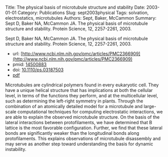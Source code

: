 Title: The physical basis of microtubule structure and stability
Date: 2003-01-01
Category: Publications
Slug: sept2003physical
Tags: solvation, electrostatics, microtubules
Authors: Sept, Baker, McCammon
Summary: Sept D, Baker NA, McCammon JA. The physical basis of microtubule structure and stability. Protein Science, 12, 2257-2261, 2003. 

Sept D, Baker NA, McCammon JA. The physical basis of microtubule structure and stability. Protein Science, 12, 2257-2261, 2003. 

* url: [http://www.ncbi.nlm.nih.gov/pmc/articles/PMC2366909](http://www.ncbi.nlm.nih.gov/pmc/articles/PMC2366909)
* pmid: [14500883](14500883)
* doi: [10.1110/ps.03187503](10.1110/ps.03187503)
* [pdf](http://sobolevnrm.github.io/papers/sept2003physical.pdf)

Microtubules are cylindrical polymers found in every eukaryotic cell. They have a unique helical structure that has implications at both the cellular level, in terms of the functions they perform, and at the multicellular level, such as determining the left-right symmetry in plants. Through the combination of an atomically detailed model for a microtubule and large-scale computational techniques for computing electrostatic interactions, we are able to explain the observed microtubule structure. On the basis of the lateral interactions between protofilaments, we have determined that B lattice is the most favorable configuration. Further, we find that these lateral bonds are significantly weaker than the longitudinal bonds along protofilaments. This explains observations of microtubule disassembly and may serve as another step toward understanding the basis for dynamic instability.
